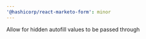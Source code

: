 ```yaml
---
'@hashicorp/react-marketo-form': minor
---
```


Allow for hidden autofill values to be passed through
